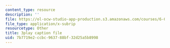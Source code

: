 ```yaml
---
content_type: resource
description: ''
file: https://ol-ocw-studio-app-production.s3.amazonaws.com/courses/6-004-computation-structures-spring-2017/7b7719e2ccbc963788bf32d25a5b8998_6mS1BHgm4u8.srt
file_type: application/x-subrip
resourcetype: Other
title: 3play caption file
uid: 7b7719e2-ccbc-9637-88bf-32d25a5b8998
---
```

